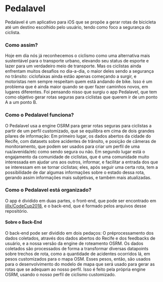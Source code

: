 # Pedalavel

Pedalavel é um aplicativo para iOS que se propõe a gerar rotas de bicicleta até um destino escolhido pelo usuário, tendo como foco a segurança do ciclista.

### Como assim?

Hoje em dia nós já reconhecemos o ciclismo como uma alternativa mais sustentável para o transporte urbano, elevando seu status de esporte e lazer para um verdadeiro meio de transporte. Mas os ciclistas ainda enfrentam muitos desafios no dia-a-dia, o maior deles sendo a segurança no trânsito: ciclofaixas ainda estão apenas começando a surgir, e motoristas nem sempre respeitam quem está andando de bike. Isso é um problema que é ainda maior quando se quer fazer caminhos novos, em lugares diferentes. Foi pensando nisso que surgiu o app Pedalavel, que tem como objetivo gerar rotas seguras para ciclistas que querem ir de um ponto A a um ponto B.

### Como o Pedalavel funciona?

O Pedalavel usa a engine OSRM para gerar rotas seguras para ciclistas a partir de um perfil customizado, que se equilibra em cima de dois grandes pilares de informação: Em primeiro lugar, os dados abertos da cidade do Recife, com datasets sobre acidentes de trânsito, e posição de câmeras de monitoramento, que podem ser usados para criar um perfil de uma rua/avenida/etc como sendo segura ou não. Em segundo lugar está o engajamento da comunidade de ciclistas, que é uma comunidade muito interessada em ajudar uns aos outros, informar, e facilitar a entrada dos que se interessam em se tornar ciclistas; eles, após seguir uma certa rota, tem a possibilidade de dar algumas informações sobre o estado dessa rota, gerando assim informações mais subjetivas, e também mais atualizadas.

### Como o Pedalavel está organizado?

O app é dividido em duas partes, o front-end, que pode ser encontrado em [iillx/CodeCup2018](https://github.com/iillx/CodeCup18), e o back-end, que é formado pelos arquivos desse repositório.

#### Sobre o Back-End

O back-end pode ser dividido em dois pedaços: O préprocessamento dos dados coletados, através dos dados abertos do Recife e dos feedbacks de usuário, e a nossa versão da engine de roteamento OSRM. Os dados coletados são processados de forma a transformar diversas datapoints sobre trechos de rota, como a quantidade de acidentes ocorridos lá, em pesos customizados para o mapa OSM. Esses pesos, então, são usados para o desenvolvimento do modelo de mapa que será usado para gerar as rotas que se adequam ao nosso perfil. Isso é feito pela própria engine OSRM, usando o nosso perfil de ciclismo customizado.
